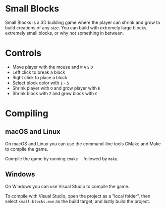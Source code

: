 # Small Blocks

Small Blocks is a 3D building game where the player can shrink and grow to build creations of any size.
You can build with extremely large blocks, extremely small blocks, or why not something in between.

# Controls

- Move player with the mouse and `W` `A` `S` `D`
- Left click to break a block
- Right click to place a block
- Select block color with `1` - `5`
- Shrink player with `Q` and grow player with `E`
- Shrink block with `Z` and grow block with `C`

# Compiling

## macOS and Linux

On macOS and Linux you can use the command-line tools CMake and Make to compile the game.

Compile the game by running `cmake .` followed by `make`.

## Windows

On Windows you can use Visual Studio to compile the game.

To compile with Visual Studio, open the project as a "local folder",
then select `small-blocks.exe` as the build target, and lastly build the project.
